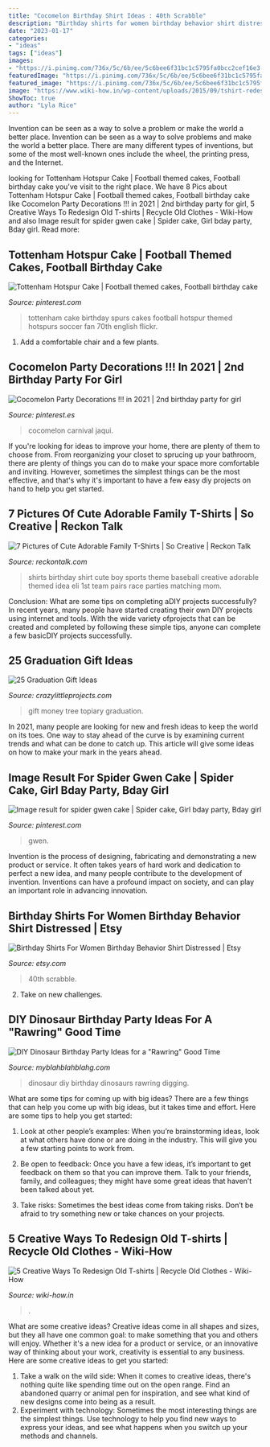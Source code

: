 ```yaml
---
title: "Cocomelon Birthday Shirt Ideas : 40th Scrabble"
description: "Birthday shirts for women birthday behavior shirt distressed"
date: "2023-01-17"
categories:
- "ideas"
tags: ["ideas"]
images:
- "https://i.pinimg.com/736x/5c/6b/ee/5c6bee6f31bc1c5795fa0bcc2cef16e3.jpg"
featuredImage: "https://i.pinimg.com/736x/5c/6b/ee/5c6bee6f31bc1c5795fa0bcc2cef16e3.jpg"
featured_image: "https://i.pinimg.com/736x/5c/6b/ee/5c6bee6f31bc1c5795fa0bcc2cef16e3.jpg"
image: "https://www.wiki-how.in/wp-content/uploads/2015/09/tshirt-redesign.jpg"
ShowToc: true
author: "Lyla Rice"
---
```



Invention can be seen as a way to solve a problem or make the world a better place.
Invention can be seen as a way to solve problems and make the world a better place. There are many different types of inventions, but some of the most well-known ones include the wheel, the printing press, and the Internet.

	

		
looking for Tottenham Hotspur Cake | Football themed cakes, Football birthday cake you've visit to the right place. We have 8 Pics about Tottenham Hotspur Cake | Football themed cakes, Football birthday cake like Cocomelon Party Decorations !!! in 2021 | 2nd birthday party for girl, 5 Creative Ways To Redesign Old T-shirts | Recycle Old Clothes - Wiki-How and also Image result for spider gwen cake | Spider cake, Girl bday party, Bday girl. Read more:
		
    
## Tottenham Hotspur Cake | Football Themed Cakes, Football Birthday Cake

<img loading=lazy src="https://i.pinimg.com/736x/23/8a/78/238a781a3aa90e19121204abe90750b8.jpg" onerror="this.onerror=null;this.src='https://tse2.mm.bing.net/th?id=OIP.1e6zy8jte_JFz89_P1z8hQHaJ3&amp;pid=15.1';" alt="Tottenham Hotspur Cake | Football themed cakes, Football birthday cake">

_Source: pinterest.com_

>tottenham cake birthday spurs cakes football hotspur themed hotspurs soccer fan 70th english flickr. 

	

1. Add a comfortable chair and a few plants. 

    
## Cocomelon Party Decorations !!! In 2021 | 2nd Birthday Party For Girl

<img loading=lazy src="https://i.pinimg.com/736x/c4/8c/20/c48c20f82d1bf56e3a4a554b3b5193e0.jpg" onerror="this.onerror=null;this.src='https://tse3.mm.bing.net/th?id=OIP.174XxLFOhPZdb9XKz2yryQHaJ3&amp;pid=15.1';" alt="Cocomelon Party Decorations !!! in 2021 | 2nd birthday party for girl">

_Source: pinterest.es_

>cocomelon carnival jaqui. 

	

If you're looking for ideas to improve your home, there are plenty of them to choose from. From reorganizing your closet to sprucing up your bathroom, there are plenty of things you can do to make your space more comfortable and inviting. However, sometimes the simplest things can be the most effective, and that's why it's important to have a few easy diy projects on hand to help you get started.

    
## 7 Pictures Of Cute Adorable Family T-Shirts | So Creative | Reckon Talk

<img loading=lazy src="https://www.reckontalk.com/wp-content/uploads/2014/10/7-Pictures-of-Cute-Adorable-Family-T-Shirts-So-Creative-1.jpg" onerror="this.onerror=null;this.src='https://tse3.mm.bing.net/th?id=OIP.fjmnl3OryGXDWJPX9Vg7jQHaJ4&amp;pid=15.1';" alt="7 Pictures of Cute Adorable Family T-Shirts | So Creative | Reckon Talk">

_Source: reckontalk.com_

>shirts birthday shirt cute boy sports theme baseball creative adorable themed idea eli 1st team pairs race parties matching mom. 

	

Conclusion: What are some tips on completing aDIY projects successfully?
In recent years, many people have started creating their own DIY projects using internet and tools. With the wide variety ofprojects that can be created and completed by following these simple tips, anyone can complete a few basicDIY projects successfully.

    
## 25 Graduation Gift Ideas

<img loading=lazy src="https://crazylittleprojects.com/wp-content/uploads/2015/05/money-topiary-tree-gift.jpg" onerror="this.onerror=null;this.src='https://tse2.mm.bing.net/th?id=OIP.F6dkpV8VOWBbr3unWhQ76wHaOn&amp;pid=15.1';" alt="25 Graduation Gift Ideas">

_Source: crazylittleprojects.com_

>gift money tree topiary graduation. 

	

In 2021, many people are looking for new and fresh ideas to keep the world on its toes. One way to stay ahead of the curve is by examining current trends and what can be done to catch up. This article will give some ideas on how to make your mark in the years ahead.

    
## Image Result For Spider Gwen Cake | Spider Cake, Girl Bday Party, Bday Girl

<img loading=lazy src="https://i.pinimg.com/736x/5c/6b/ee/5c6bee6f31bc1c5795fa0bcc2cef16e3.jpg" onerror="this.onerror=null;this.src='https://tse2.mm.bing.net/th?id=OIP.17Y99BdiGkrRMTVUMWdSGwAAAA&amp;pid=15.1';" alt="Image result for spider gwen cake | Spider cake, Girl bday party, Bday girl">

_Source: pinterest.com_

>gwen. 

	

Invention is the process of designing, fabricating and demonstrating a new product or service. It often takes years of hard work and dedication to perfect a new idea, and many people contribute to the development of invention. Inventions can have a profound impact on society, and can play an important role in advancing innovation.

    
## Birthday Shirts For Women Birthday Behavior Shirt Distressed | Etsy

<img loading=lazy src="https://i.etsystatic.com/8962563/r/il/6c7e65/1951167405/il_fullxfull.1951167405_oec3.jpg" onerror="this.onerror=null;this.src='https://tse1.mm.bing.net/th?id=OIP.tDfweOAkJ7EfqfP9qcvffAHaJ4&amp;pid=15.1';" alt="Birthday Shirts For Women Birthday Behavior Shirt Distressed | Etsy">

_Source: etsy.com_

>40th scrabble. 

	

2. Take on new challenges.

    
## DIY Dinosaur Birthday Party Ideas For A &quot;Rawring&quot; Good Time

<img loading=lazy src="http://myblahblahblahg.com/wp-content/uploads/2018/03/cd72d0a755c8fee9fb1c4606d6528dc1-768x1024.jpg" onerror="this.onerror=null;this.src='https://tse1.mm.bing.net/th?id=OIP.crXLy1CP_-R2r23C1VKvmQHaJ4&amp;pid=15.1';" alt="DIY Dinosaur Birthday Party Ideas for a &quot;Rawring&quot; Good Time">

_Source: myblahblahblahg.com_

>dinosaur diy birthday dinosaurs rawring digging. 

	

What are some tips for coming up with big ideas?
There are a few things that can help you come up with big ideas, but it takes time and effort. Here are some tips to help you get started:
1. Look at other people’s examples: When you’re brainstorming ideas, look at what others have done or are doing in the industry. This will give you a few starting points to work from.

2. Be open to feedback: Once you have a few ideas, it’s important to get feedback on them so that you can improve them. Talk to your friends, family, and colleagues; they might have some great ideas that haven’t been talked about yet.

3. Take risks: Sometimes the best ideas come from taking risks. Don’t be afraid to try something new or take chances on your projects.

    
## 5 Creative Ways To Redesign Old T-shirts | Recycle Old Clothes - Wiki-How

<img loading=lazy src="https://www.wiki-how.in/wp-content/uploads/2015/09/tshirt-redesign.jpg" onerror="this.onerror=null;this.src='https://tse3.mm.bing.net/th?id=OIP.nnW4ajvv3B2Ps248a7WpbwHaE8&amp;pid=15.1';" alt="5 Creative Ways To Redesign Old T-shirts | Recycle Old Clothes - Wiki-How">

_Source: wiki-how.in_

>. 

	

What are some creative ideas?
Creative ideas come in all shapes and sizes, but they all have one common goal: to make something that you and others will enjoy. Whether it's a new idea for a product or service, or an innovative way of thinking about your work, creativity is essential to any business. Here are some creative ideas to get you started: 
1. Take a walk on the wild side: When it comes to creative ideas, there's nothing quite like spending time out on the open range. Find an abandoned quarry or animal pen for inspiration, and see what kind of new designs come into being as a result. 
2. Experiment with technology: Sometimes the most interesting things are the simplest things. Use technology to help you find new ways to express your ideas, and see what happens when you switch up your methods and channels. 


